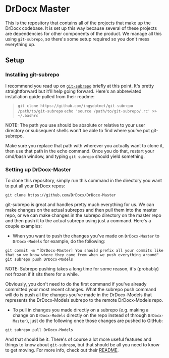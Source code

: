 # DrDocx Master

This is the repository that contains all of the projects that make up the DrDocx codebase. It is set up this way because several of these projects are dependencies for other components of the product. We manage all this using ``git-subrepo``, so there's some setup required so you don't mess everything up.

## Setup

### Installing git-subrepo

I recommend you read up on [``git-subrepo``](https://github.com/ingydotnet/git-subrepo) briefly at this point. It's pretty straightforward but it'll help going forward. Here's an abbreviated installation guide pulled from their readme:

>``git clone https://github.com/ingydotnet/git-subrepo /path/to/git-subrepo``
``echo 'source /path/to/git-subrepo/.rc' >> ~/.bashrc``

NOTE: The path you use should be absolute or relative to your user directory or subsequent shells won't be able to find where you've put git-subrepo.

Make sure you replace that path with wherever you actually want to clone it, then use that path in the echo command.  Once you do that, restart your cmd/bash window, and typing ``git subrepo`` should yield something.

### Setting up DrDocx-Master

To clone this repository, simply run this command in the directory you want to put all your DrDocx repos:

```
git clone https://github.com/DrDocx/DrDocx-Master
```

git-subrepo is great and handles pretty much everything for us. We can make changes on the actual subrepos and then pull them into the master repo, or we can make changes in the subrepo directory on the master repo and then push it to the actual subrepo using just a command. Here's a couple examples:

- When you want to push the changes you've made on ``DrDocx-Master`` to ``DrDocx-Models`` for example, do the following:

```
git commit -m "[DrDocx-Master] You should prefix all your commits like that so we know where they came from when we push everything around"
git subrepo push DrDocx-Models
```

NOTE: Subrepo pushing takes a long time for some reason, it's (probably) not frozen if it sits there for a while.

Obviously, you don't need to do the first command if you've already committed your most recent changes. What the subrepo push command will do is push all the changes you've made in the DrDocx-Models that represents the DrDocx-Models subrepo to the remote DrDocx-Models repo.

- To pull in changes you made directly on a subrepo (e.g. making a change on ``DrDocx-Models`` directly on the repo instead of through ``DrDocx-Master``), just do the following once those changes are pushed to GitHub:

```
git subrepo pull DrDocx-Models
```

And that should be it. There's of course a lot more useful features and things to know about ``git-subrepo``, but that should be all you need to know to get moving. For more info, check out their [README](https://github.com/ingydotnet/git-subrepo/blob/master/ReadMe.pod).
